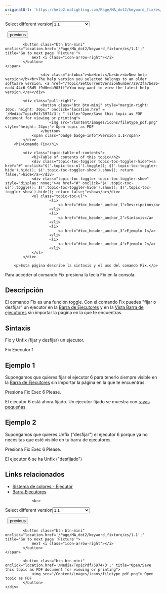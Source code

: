 ```yaml
---
originalUrl: 'https://help2.malighting.com/Page/MA_dot2/keyword_fix/es/1.1'
---
```


<div class="topic-navigation">

<div class="pull-right">
	<span class="pull-left">


<div class="pull-left">
<form action="/Topic/SetCurrentVersionNumber" class="form-inline" id="frmTagSelector" method="post">	<span class="form-mini">
		<div class="input-prepend"><span class="add-on">Select different version</span><select autocomplete="off" id="versionNumberId" name="versionNumberId" onchange="$(this).closest('#frmTagSelector').submit();" style="width: 120px;"><option value="">- latest -</option>
<option selected="selected" value="3">1.1</option>
<option value="7">1.2</option>
<option value="12">1.3</option>
<option value="16">1.5</option>
<option value="29">1.9</option>
</select></div>
		<input data-val="true" data-val-number="The field Int32 must be a number." data-val-required="The Int32 field is required." id="ProductId" name="ProductId" type="hidden" value="7">
		<input id="CurrentGuid" name="CurrentGuid" type="hidden" value="3fa7be26-ead4-44c6-98d5-f9d0eda903ff">
	</span>
</form></div>&nbsp;	</span>
	<span class="pull-right" style="white-space: nowrap;">
			<button class="btn btn-mini" onclick="location.href='/Page/MA_dot2/keyword_fade/es/1.1'; " title="Go to previous page 'Fade'">
				<i class="icon-arrow-left"></i> previous
			</button>

			<button class="btn btn-mini" onclick="location.href='/Page/MA_dot2/keyword_fixture/es/1.1';" title="Go to next page 'Fixture'">
				next <i class="icon-arrow-right"></i> 
			</button>
	</span>
</div>
<div class="clear-fix" style="margin-bottom: 10px"></div>
</div>

					<div class="infobox"><b>Hint:</b><br><b>New help version</b><br>The help version you selected belongs to an older software version. <a href="/Topic/SetCurrentVersionNumber/29/3fa7be26-ead4-44c6-98d5-f9d0eda903ff">You may want to view the latest help version.</a></div>

			<div class="pull-right">
					<button class="btn btn-mini" style="margin-right: 10px; height: 30px;" onclick="location.href = '/Media/TopicPdf/5974/3'; " title="Open/Save this topic as PDF document for viewing or printing">
						<img src="/Content/images/icons/filetype_pdf.png" style="height: 24px;"> Open topic as PDF
					</button>
				<span class="badge badge-info">Version 1.1</span>
			</div>
		<h1>Comando Fix</h1>

			<div class="topic-table-of-contents">
				<h2>Table of contents of this topic</h2>
				<div class="topic-toc-toggler topic-toc-toggler-hide"><a href="#" onclick="$('.topic-toc-ul').toggle(); $('.topic-toc-toggler-hide').hide(); $('.topic-toc-toggler-show').show(); return false;">hide</a></div>
				<div class="topic-toc-toggler topic-toc-toggler-show" style="display: none;"><a href="#" onclick="$('.topic-toc-ul').toggle(); $('.topic-toc-toggler-hide').show(); $('.topic-toc-toggler-show').hide(); return false;">show</a></div>
				<ul class="topic-toc-ul">
						<li>
							<a href="#toc_header_anchor_1">Descripción</a>
						</li>
						<li>
							<a href="#toc_header_anchor_2">Sintaxis</a>
						</li>
						<li>
							<a href="#toc_header_anchor_3">Ejemplo 1</a>
						</li>
						<li>
							<a href="#toc_header_anchor_4">Ejemplo 2</a>
						</li>
				</ul>
			</div>

		<p>Esta página describe la sintaxis y el uso del comando Fix.</p>

<p>Para acceder al comando Fix presiona la tecla&nbsp;<span class="hardkey">Fix</span>&nbsp;en la consola.</p>

<a name="toc_header_anchor_1" id="toc_header_anchor_1" class="topic-toc-item"></a><h2>Descripción</h2>

<p>El comando Fix es una función toggle. Con el comando Fix puedes "fijar o desfijar" un ejecutor en la&nbsp;<a href="/Topic/af87cdc8-b54b-41ee-b614-26065230c7ec">Barra de Ejecutores</a>&nbsp;y&nbsp;en la&nbsp;<a href="/Topic/d8ca000e-cf13-448d-ac3e-129272e731d8">Vista Barra de ejecutores</a>&nbsp;sin importar la página en la que te encuentras.</p>

<a name="toc_header_anchor_2" id="toc_header_anchor_2" class="topic-toc-item"></a><h2>Sintaxis</h2>

<p>Fix y Unfix (fijar y desfijar) un ejecutor.</p>

<div class="cl_input">Fix Executor 1</div>

<a name="toc_header_anchor_3" id="toc_header_anchor_3" class="topic-toc-item"></a><h2>Ejemplo 1</h2>

<p>Supongamos que quieres fijar el ejecutor 6 para tenerlo siempre visible en la&nbsp;<a href="/Topic/af87cdc8-b54b-41ee-b614-26065230c7ec">Barra de Ejecutores</a>&nbsp;sin importar la página en la que te encuentras.</p>

<p>Presiona&nbsp;<span class="hardkey">Fix</span> <span class="hardkey">Exec</span> <span class="hardkey">6</span> <span class="hardkey">Please</span>.</p>

<p>El ejecutor 6 está ahora fijado. Un ejecutor fijado se muestra con&nbsp;<a href="/Topic/581eb40a-40db-4a6f-90ec-1a31d96acbcc">rayas pequeñas</a>.</p>

<a name="toc_header_anchor_4" id="toc_header_anchor_4" class="topic-toc-item"></a><h2>Ejemplo 2</h2>

<p>Supongamos que quieres Unfix ("desfijar") el ejecutor 6 porque ya no necesitas que esté visible en tu barra de ejecutores.</p>

<p>Presiona&nbsp;<span class="hardkey">Fix</span> <span class="hardkey">Exec</span> <span class="hardkey">6</span> <span class="hardkey">Please</span>.</p>

<p>El ejecutor 6 se ha Unfix ("desfijado")</p>

<a name="toc_header_anchor_5" id="toc_header_anchor_5" class="topic-toc-item"></a><h2>Links relacionados</h2>

<ul>
	<li><a href="/Topic/581eb40a-40db-4a6f-90ec-1a31d96acbcc">Sistema de colores - Ejecutor</a></li>
	<li><a href="/Topic/af87cdc8-b54b-41ee-b614-26065230c7ec">Barra Ejecutores</a></li>
</ul>


				<br>
<div class="topic-navigation">

<div class="pull-right">
	<span class="pull-left">


<div class="pull-left">
<form action="/Topic/SetCurrentVersionNumber" class="form-inline" id="frmTagSelector" method="post">	<span class="form-mini">
		<div class="input-prepend"><span class="add-on">Select different version</span><select autocomplete="off" id="versionNumberId" name="versionNumberId" onchange="$(this).closest('#frmTagSelector').submit();" style="width: 120px;"><option value="">- latest -</option>
<option selected="selected" value="3">1.1</option>
<option value="7">1.2</option>
<option value="12">1.3</option>
<option value="16">1.5</option>
<option value="29">1.9</option>
</select></div>
		<input data-val="true" data-val-number="The field Int32 must be a number." data-val-required="The Int32 field is required." id="ProductId" name="ProductId" type="hidden" value="7">
		<input id="CurrentGuid" name="CurrentGuid" type="hidden" value="3fa7be26-ead4-44c6-98d5-f9d0eda903ff">
	</span>
</form></div>&nbsp;	</span>
	<span class="pull-right" style="white-space: nowrap;">
			<button class="btn btn-mini" onclick="location.href='/Page/MA_dot2/keyword_fade/es/1.1'; " title="Go to previous page 'Fade'">
				<i class="icon-arrow-left"></i> previous
			</button>

			<button class="btn btn-mini" onclick="location.href='/Page/MA_dot2/keyword_fixture/es/1.1';" title="Go to next page 'Fixture'">
				next <i class="icon-arrow-right"></i> 
			</button>
	</span>
</div>
	<div class="clear-fix"></div>
	<div class="pull-right">
	
			<button class="btn btn-mini" onclick="location.href='/Media/TopicPdf/5974/3';" title="Open/Save this topic as PDF document for viewing or printing">
				<img src="/Content/images/icons/filetype_pdf.png"> Open topic as PDF
			</button>
	</div>
<div class="clear-fix" style="margin-bottom: 10px"></div>
</div>

	
